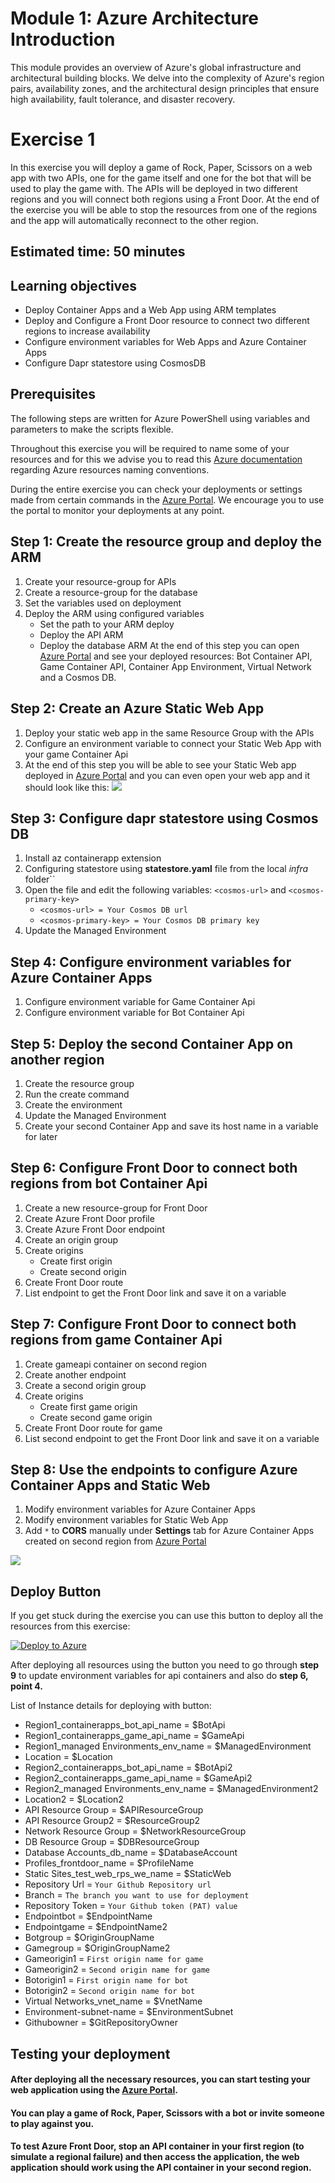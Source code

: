 # Module 1: Azure Architecture Introduction
This module provides an overview of Azure's global infrastructure and architectural building blocks. 
We delve into the complexity of Azure's region pairs, availability zones, and the architectural design 
principles that ensure high availability, fault tolerance, and disaster recovery.


# Exercise 1

In this exercise you will deploy a game of Rock, Paper, Scissors on a web app with two APIs, one for the game itself and
one for the bot that will be used to play the game with. The APIs will be deployed in two different regions and you will
connect both regions using a Front Door. At the end of the exercise you will be able to stop the resources from one of 
the regions and the app will automatically reconnect to the other region. 

## Estimated time: 50 minutes

## Learning objectives
   - Deploy Container Apps and a Web App using ARM templates 
   - Deploy and Configure a Front Door resource to connect two different regions to increase availability
   - Configure environment variables for Web Apps and Azure Container Apps
   - Configure Dapr statestore using CosmosDB

## Prerequisites

The following steps are written for Azure PowerShell using variables and parameters to make the scripts flexible.

Throughout this exercise you will be required to name some of your resources and for this we advise you to read this [Azure documentation](https://learn.microsoft.com/en-us/azure/cloud-adoption-framework/ready/azure-best-practices/resource-naming) regarding Azure resources naming conventions.

During the entire exercise you can check your deployments or settings made from certain commands in the [Azure Portal](https://portal.azure.com/). We encourage
you to use the portal to monitor your deployments at any point.

## Step 1: Create the resource group and deploy the ARM
1. Create your resource-group for APIs
2. Create a resource-group for the database
3. Set the variables used on deployment
4. Deploy the ARM using configured variables
   - Set the path to your ARM deploy
   - Deploy the API ARM
   - Deploy the database ARM
At the end of this step you can open [Azure Portal](https://portal.azure.com/) and see your deployed resources: Bot Container API, Game Container API, Container App Environment, Virtual Network and a Cosmos DB.

## Step 2: Create an Azure Static Web App 

1. Deploy your static web app in the same Resource Group with the APIs
2. Configure an environment variable to connect your Static Web App with your game Container Api
3. At the end of this step you will be able to see your Static Web app deployed in [Azure Portal](https://portal.azure.com/) and you can even open your web app and it should look like this: ![](../module-1-azure-architecture-introduction/images/image3.png)
   
## Step 3: Configure dapr statestore using Cosmos DB
1. Install az containerapp extension
2. Configuring statestore using **statestore.yaml** file from the local *infra* folder``
3. Open the file and edit the following variables: `<cosmos-url>` and `<cosmos-primary-key>`
    - `<cosmos-url> = Your Cosmos DB url`
    - `<cosmos-primary-key> = Your Cosmos DB primary key`
4. Update the Managed Environment
## Step 4: Configure environment variables for Azure Container Apps
1. Configure environment variable for Game Container Api
2. Configure environment variable for Bot Container Api

## Step 5: Deploy the second Container App on another region
1. Create the resource group
2. Run the create command
3. Create the environment
4. Update the Managed Environment
5. Create your second Container App and save its host name in a variable for later
## Step 6: Configure Front Door to connect both regions from bot Container Api
1. Create a new resource-group for Front Door
2. Create Azure Front Door profile
3. Create Azure Front Door endpoint
4. Create an origin group
5. Create origins
   - Create first origin
   - Create second origin
6. Create Front Door route
7. List endpoint to get the Front Door link and save it on a variable
## Step 7: Configure Front Door to connect both regions from game Container Api

1. Create gameapi container on second region
2. Create another endpoint
3. Create a second origin group
4. Create origins  
   - Create first game origin
   - Create second game origin
5. Create Front Door route for game
6. List second endpoint to get the Front Door link and save it on a variable
## Step 8: Use the endpoints to configure Azure Container Apps and Static Web

1. Modify environment variables for Azure Container Apps
2. Modify environment variables for Static Web App
3. Add `*` to **CORS** manually under **Settings** tab for Azure Container Apps created on second region from [Azure Portal](https://portal.azure.com/)

![](../module-1-azure-architecture-introduction/images/image4.png)

## Deploy Button
If you get stuck during the exercise you can use this button to deploy all the resources from this exercise:

[![Deploy to Azure](https://aka.ms/deploytoazurebutton)](https://portal.azure.com/#create/Microsoft.Template/uri/https%3A%2F%2Fraw.githubusercontent.com%2F{Owner}%2F{Repo}%2Frefs%2Fheads%2Fmaster%2Finfra%2Farm%2FazuredeployARM.json)

After deploying all resources using the button you need to go through **step 9** to update environment variables for api containers and also do **step 6, point 4.**

List of Instance details for deploying with button:

- Region1_containerapps_bot_api_name = $BotApi
- Region1_containerapps_game_api_name = $GameApi
- Region1_managed Environments_env_name = $ManagedEnvironment
- Location = $Location
- Region2_containerapps_bot_api_name = $BotApi2
- Region2_containerapps_game_api_name = $GameApi2
- Region2_managed Environments_env_name = $ManagedEnvironment2
- Location2 = $Location2
- API Resource Group = $APIResourceGroup
- API Resource Group2 = $ResourceGroup2
- Network Resource Group = $NetworkResourceGroup
- DB Resource Group = $DBResourceGroup
- Database Accounts_db_name = $DatabaseAccount
- Profiles_frontdoor_name = $ProfileName
- Static Sites_test_web_rps_we_name = $StaticWeb
- Repository Url = `Your Github Repository url`
- Branch = `The branch you want to use for deployment`
- Repository Token = `Your Github token (PAT) value`
- Endpointbot = $EndpointName
- Endpointgame = $EndpointName2
- Botgroup = $OriginGroupName
- Gamegroup = $OriginGroupName2
- Gameorigin1 = `First origin name for game`
- Gameorigin2 = `Second origin name for game`
- Botorigin1 = `First origin name for bot`
- Botorigin2 = `Second origin name for bot`
- Virtual Networks_vnet_name = $VnetName
- Environment-subnet-name = $EnvironmentSubnet
- Githubowner = $GitRepositoryOwner

## Testing your deployment

#### After deploying all the necessary resources, you can start testing your web application using the [Azure Portal](https://portal.azure.com/).

#### You can play a game of Rock, Paper, Scissors with a bot or invite someone to play against you.

#### To test Azure Front Door, stop an API container in your first region (to simulate a regional failure) and then access the application, the web application should work using the API container in your second region.

